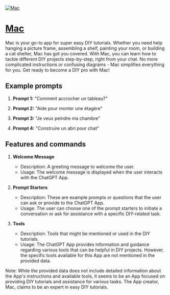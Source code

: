 [![Mac](https://files.oaiusercontent.com/file-UmgJFzkER3VzE9IM0mZFqbF4?se=2123-10-16T00%3A36%3A04Z&sp=r&sv=2021-08-06&sr=b&rscc=max-age%3D31536000%2C%20immutable&rscd=attachment%3B%20filename%3DCleanShot%25202023-11-09%2520at%252000.56.42%25402x.png.png&sig=0BYV/Hj2onW160zR0lApXXQhHWmGQZwpo1RgaVYTj1I%3D)](https://chat.openai.com/g/g-EsVB56iip-mac)

# [Mac](https://chat.openai.com/g/g-EsVB56iip-mac)

Mac is your go-to app for super easy DIY tutorials. Whether you need help hanging a picture frame, assembling a shelf, painting your room, or building a cat shelter, Mac has got you covered. With Mac, you can learn how to tackle different DIY projects step-by-step, right from your chat. No more complicated instructions or confusing diagrams - Mac simplifies everything for you. Get ready to become a DIY pro with Mac!

## Example prompts

1. **Prompt 1:** "Comment accrocher un tableau?"

2. **Prompt 2:** "Aide pour monter une étagère"

3. **Prompt 3:** "Je veux peindre ma chambre"

4. **Prompt 4:** "Construire un abri pour chat"


## Features and commands

1. **Welcome Message**

   - Description: A greeting message to welcome the user.
   - Usage: The welcome message is displayed when the user interacts with the ChatGPT App.

2. **Prompt Starters**

   - Description: These are example prompts or questions that the user can ask or provide to the ChatGPT App.
   - Usage: The user can choose one of the prompt starters to initiate a conversation or ask for assistance with a specific DIY-related task.

3. **Tools**

   - Description: Tools that might be mentioned or used in the DIY tutorials.
   - Usage: The ChatGPT App provides information and guidance regarding various tools that can be helpful in DIY projects. However, the specific tools available for this App are not mentioned in the provided data.

Note: While the provided data does not include detailed information about the App's instructions and available tools, it seems to be an App focused on providing DIY tutorials and assistance for various tasks. The App creator, Mac, claims to be an expert in easy DIY tutorials.